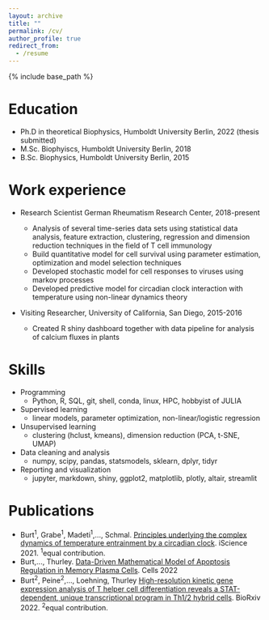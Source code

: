 ```yaml
---
layout: archive
title: ""
permalink: /cv/
author_profile: true
redirect_from:
  - /resume
---
```


{% include base_path %}

Education
======
* Ph.D in theoretical Biophysics, Humboldt University Berlin, 2022 (thesis submitted)
* M.Sc. Biophyiscs, Humboldt University Berlin, 2018
* B.Sc. Biophysics, Humboldt University Berlin, 2015

Work experience
======
* Research Scientist German Rheumatism Research Center, 2018-present
  * Analysis of several time-series data sets using statistical data analysis, feature extraction, clustering, regression and dimension reduction techniques in the field of T cell immunology
  * Build quantitative model for cell survival using parameter estimation, optimization and model selection techniques
  * Developed stochastic model for cell responses to viruses using markov processes
  * Developed predictive model for circadian clock interaction with temperature using non-linear dynamics theory

* Visiting Researcher, University of California, San Diego, 2015-2016
  * Created R shiny dashboard together with data pipeline for analysis of calcium fluxes in plants
  
Skills
======
* Programming
  * Python, R, SQL, git, shell, conda, linux, HPC, hobbyist of JULIA
* Supervised learning
  * linear models, parameter optimization, non-linear/logistic regression
* Unsupervised learning
  * clustering (hclust, kmeans), dimension reduction (PCA, t-SNE, UMAP)
* Data cleaning and analysis
  * numpy, scipy, pandas, statsmodels, sklearn, dplyr, tidyr
* Reporting and visualization
  * jupyter, markdown, shiny, ggplot2, matplotlib, plotly, altair, streamlit

Publications
======
* Burt<sup>1</sup>, Grabe<sup>1</sup>, Madeti<sup>1</sup>,..., Schmal. [Principles underlying the complex dynamics of temperature entrainment by a circadian clock](https://www.cell.com/iscience/fulltext/S2589-0042(21)01341-9). iScience 2021. <sup>1</sup>equal contribution.
* Burt,..., Thurley. [Data-Driven Mathematical Model of Apoptosis Regulation in Memory Plasma Cells](https://www.mdpi.com/2073-4409/11/9/1547/htm). Cells 2022 
* Burt<sup>2</sup>, Peine<sup>2</sup>,..., Loehning, Thurley [High-resolution kinetic gene expression analysis of T helper cell differentiation reveals a STAT-dependent, unique transcriptional program in Th1/2 hybrid cells](https://www.biorxiv.org/content/10.1101/2022.05.13.491791v1). BioRxiv 2022. <sup>2</sup>equal contribution.
